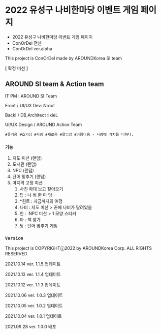 # 2022 유성구 나비한마당 이벤트 게임 페이지 

- 2022 유성구 나비한마당 이벤트 게임 페이지
- ConOrDel 전신
- ConOrDel ver.alpha

This project is ConOrDel made by AROUNDKorea SI team

[ 확정 미션 ]


## AROUND SI team & Action team

IT PM : AROUND SI Team

Front / UI/UX Dev: Nroot

BackI / DB,Architect :IxieL

UI/UX Design / AROUND Action Team

`#즐거움 #호기심 #사림 #새로움 #깔끔함 #아름다움 - 사람에 가치를 더하다.` 

### `기능`

1. 지도 미션 (랜덤)
2. 도서관 (랜덤)
3. NPC (랜덤)
4. 단어 맞추기 (랜덤)
5. 마지막 고정 미션
   1. 사진 확대 보고 찾아오기
   2. 답 : 나 비 한 마 당
   3. *힌트 : 지금까지의 여정
   4. 나비 : 지도 미션 > 끈에 나비가 달려있음
   5. 한 :  NPC 미션 > 1 모양 스티커
   6. 마 : 책 찾기
   7. 당 : 단어 맞추기 게임

### `Version`

This project is COPYRIGHTⓒ2022 by AROUNDKorea Corp. ALL RIGHTS RESERVED

2021.10.14 ver. 1.1.5 업데이트

2021.10.13 ver. 1.1.4 업데이트

2021.10.12 ver. 1.1.3 업데이트

2021.10.06 ver. 1.0.3 업데이트

2021.10.05 ver. 1.0.2 업데이트

2021.10.04 ver. 1.0.1 업데이트

2021.09.28 ver. 1.0.0 배포
